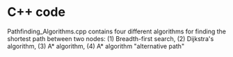 # C++ code

Pathfinding_Algorithms.cpp contains four different algorithms for finding the shortest path between two nodes: (1) Breadth-first search, (2) Dijkstra's algorithm, (3) A* algorithm, (4) A* algorithm "alternative path"

